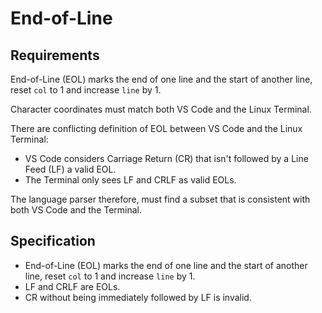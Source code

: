 # End-of-Line

## Requirements

End-of-Line (EOL) marks the end of one line and the start of another line, reset `col` to 1 and increase `line` by 1.

Character coordinates must match both VS Code and the Linux Terminal.

There are conflicting definition of EOL between VS Code and the Linux Terminal:
* VS Code considers Carriage Return (CR) that isn't followed by a Line Feed (LF) a valid EOL.
* The Terminal only sees LF and CRLF as valid EOLs.

The language parser therefore, must find a subset that is consistent with both VS Code and the Terminal.

## Specification

* End-of-Line (EOL) marks the end of one line and the start of another line, reset `col` to 1 and increase `line` by 1.
* LF and CRLF are EOLs.
* CR without being immediately followed by LF is invalid.
